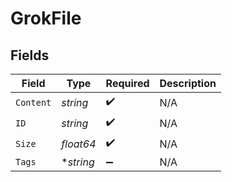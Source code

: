# GrokFile


## Fields

| Field              | Type               | Required           | Description        |
| ------------------ | ------------------ | ------------------ | ------------------ |
| `Content`          | *string*           | :heavy_check_mark: | N/A                |
| `ID`               | *string*           | :heavy_check_mark: | N/A                |
| `Size`             | *float64*          | :heavy_check_mark: | N/A                |
| `Tags`             | **string*          | :heavy_minus_sign: | N/A                |